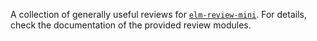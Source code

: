 A collection of generally useful reviews for [`elm-review-mini`](https://dark.elm.dmy.fr/packages/lue-bird/elm-review-mini/latest/).
For details, check the documentation of the provided review modules.
